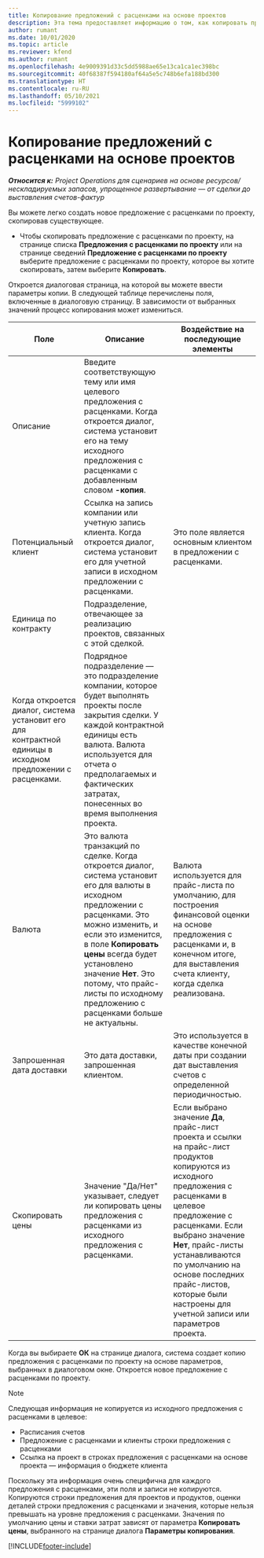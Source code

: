 ```yaml
---
title: Копирование предложений с расценками на основе проектов
description: Эта тема предоставляет информацию о том, как копировать предложения с расценками на основе проекта в Project Operations.
author: rumant
ms.date: 10/01/2020
ms.topic: article
ms.reviewer: kfend
ms.author: rumant
ms.openlocfilehash: 4e9009391d33c5dd5988ae65e13ca1ca1ec398bc
ms.sourcegitcommit: 40f68387f594180af64a5e5c748b6efa188bd300
ms.translationtype: HT
ms.contentlocale: ru-RU
ms.lasthandoff: 05/10/2021
ms.locfileid: "5999102"
---
```

# <a name="copy-project-based-quotes"></a>Копирование предложений с расценками на основе проектов

_**Относится к:** Project Operations для сценариев на основе ресурсов/нескладируемых запасов, упрощенное развертывание — от сделки до выставления счетов-фактур_

Вы можете легко создать новое предложение с расценками по проекту, скопировав существующее. 

- Чтобы скопировать предложение с расценками по проекту, на странице списка **Предложения с расценками по проекту** или на странице сведений **Предложение с расценками по проекту** выберите предложение с расценками по проекту, которое вы хотите скопировать, затем выберите **Копировать**.

Откроется диалоговая страница, на которой вы можете ввести параметры копии. В следующей таблице перечислены поля, включенные в диалоговую страницу. В зависимости от выбранных значений процесс копирования может измениться.

| **Поле** | **Описание** | **Воздействие на последующие элементы** |
| --- | --- | --- |
| Описание | Введите соответствующую тему или имя целевого предложения с расценками. Когда откроется диалог, система установит его на тему исходного предложения с расценками с добавленным словом **-копия**. | |
| Потенциальный клиент | Ссылка на запись компании или учетную запись клиента. Когда откроется диалог, система установит его для учетной записи в исходном предложении с расценками. | Это поле является основным клиентом в предложении с расценками. |
| Единица по контракту | Подразделение, отвечающее за реализацию проектов, связанных с этой сделкой.
Когда откроется диалог, система установит его для контрактной единицы в исходном предложении с расценками. | Подрядное подразделение — это подразделение компании, которое будет выполнять проекты после закрытия сделки. У каждой контрактной единицы есть валюта. Валюта используется для отчета о предполагаемых и фактических затратах, понесенных во время выполнения проекта. |
| Валюта | Это валюта транзакций по сделке. Когда откроется диалог, система установит его для валюты в исходном предложении с расценками. Это можно изменить, и если это изменится, в поле **Копировать цены** всегда будет установлено значение **Нет**. Это потому, что прайс-листы по исходному предложению с расценками больше не актуальны. | Валюта используется для прайс-листа по умолчанию, для построения финансовой оценки на основе предложения с расценками и, в конечном итоге, для выставления счета клиенту, когда сделка реализована. |
| Запрошенная дата доставки | Это дата доставки, запрошенная клиентом. | Это используется в качестве конечной даты при создании дат выставления счетов с определенной периодичностью. |
| Скопировать цены | Значение "Да/Нет" указывает, следует ли копировать цены предложения с расценками из исходного предложения с расценками. | Если выбрано значение **Да**, прайс-лист проекта и ссылки на прайс-лист продуктов копируются из исходного предложения с расценками в целевое предложение с расценками. Если выбрано значение **Нет**, прайс-листы устанавливаются по умолчанию на основе последних прайс-листов, которые были настроены для учетной записи или параметров проекта. |

Когда вы выбираете **ОК** на странице диалога, система создает копию предложения с расценками по проекту на основе параметров, выбранных в диалоговом окне. Откроется новое предложение с расценками по проекту. 

> [!NOTE]
> Следующая информация не копируется из исходного предложения с расценками в целевое:
>
> - Расписания счетов
> - Предложение с расценками и клиенты строки предложения с расценками
> - Ссылка на проект в строках предложения с расценками на основе проекта — информация о бюджете клиента
>
>Поскольку эта информация очень специфична для каждого предложения с расценками, эти поля и записи не копируются. Копируются строки предложения для проектов и продуктов, оценки деталей строки предложения с расценками и значения, которые нельзя превышать на уровне предложения с расценками. Значения по умолчанию цены и ставки затрат зависят от параметра **Копировать цены**, выбранного на странице диалога **Параметры копирования**.


[!INCLUDE[footer-include](../includes/footer-banner.md)]